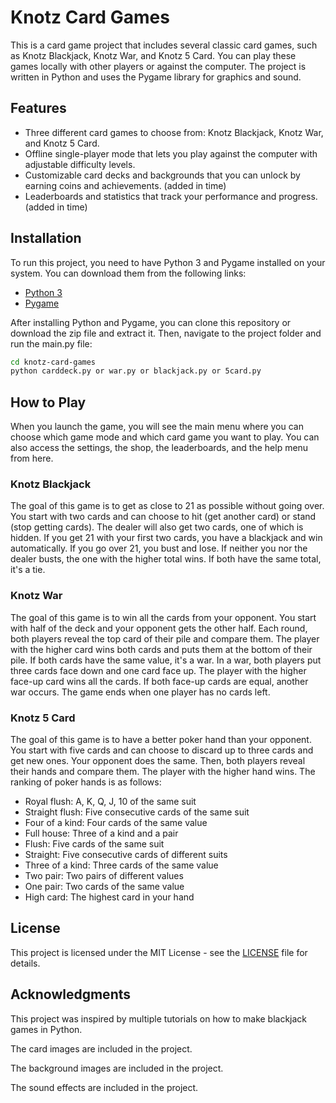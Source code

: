 # Knotz Card Games

This is a card game project that includes several classic card games, such as Knotz Blackjack, Knotz War, and Knotz 5 Card. You can play these games locally with other players or against the computer. The project is written in Python and uses the Pygame library for graphics and sound.

## Features

- Three different card games to choose from: Knotz Blackjack, Knotz War, and Knotz 5 Card.
- Offline single-player mode that lets you play against the computer with adjustable difficulty levels.
- Customizable card decks and backgrounds that you can unlock by earning coins and achievements. (added in time)
- Leaderboards and statistics that track your performance and progress. (added in time)

## Installation

To run this project, you need to have Python 3 and Pygame installed on your system. You can download them from the following links:

- [Python 3](https://www.python.org/downloads/)
- [Pygame](https://www.pygame.org/download.shtml)

After installing Python and Pygame, you can clone this repository or download the zip file and extract it. Then, navigate to the project folder and run the main.py file:

```bash
cd knotz-card-games
python carddeck.py or war.py or blackjack.py or 5card.py
```

## How to Play

When you launch the game, you will see the main menu where you can choose which game mode and which card game you want to play. You can also access the settings, the shop, the leaderboards, and the help menu from here.

### Knotz Blackjack

The goal of this game is to get as close to 21 as possible without going over. You start with two cards and can choose to hit (get another card) or stand (stop getting cards). The dealer will also get two cards, one of which is hidden. If you get 21 with your first two cards, you have a blackjack and win automatically. If you go over 21, you bust and lose. If neither you nor the dealer busts, the one with the higher total wins. If both have the same total, it's a tie.

### Knotz War

The goal of this game is to win all the cards from your opponent. You start with half of the deck and your opponent gets the other half. Each round, both players reveal the top card of their pile and compare them. The player with the higher card wins both cards and puts them at the bottom of their pile. If both cards have the same value, it's a war. In a war, both players put three cards face down and one card face up. The player with the higher face-up card wins all the cards. If both face-up cards are equal, another war occurs. The game ends when one player has no cards left.

### Knotz 5 Card

The goal of this game is to have a better poker hand than your opponent. You start with five cards and can choose to discard up to three cards and get new ones. Your opponent does the same. Then, both players reveal their hands and compare them. The player with the higher hand wins. The ranking of poker hands is as follows:

- Royal flush: A, K, Q, J, 10 of the same suit
- Straight flush: Five consecutive cards of the same suit
- Four of a kind: Four cards of the same value
- Full house: Three of a kind and a pair
- Flush: Five cards of the same suit
- Straight: Five consecutive cards of different suits
- Three of a kind: Three cards of the same value
- Two pair: Two pairs of different values
- One pair: Two cards of the same value
- High card: The highest card in your hand

## License

This project is licensed under the MIT License - see the [LICENSE](LICENSE) file for details.

## Acknowledgments

This project was inspired by multiple tutorials on how to make blackjack games in Python.

The card images are included in the project.

The background images are included in the project.

The sound effects are included in the project.
